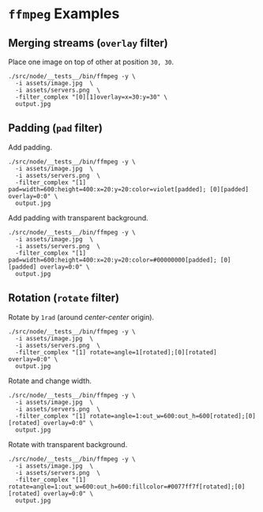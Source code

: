 # `ffmpeg` Examples

## Merging streams (`overlay` filter)

Place one image on top of other at position `30, 30`.

```shell
./src/node/__tests__/bin/ffmpeg -y \
  -i assets/image.jpg  \
  -i assets/servers.png  \
  -filter_complex "[0][1]overlay=x=30:y=30" \
  output.jpg
```


## Padding (`pad` filter)

Add padding.

```shell
./src/node/__tests__/bin/ffmpeg -y \
  -i assets/image.jpg  \
  -i assets/servers.png  \
  -filter_complex "[1] pad=width=600:height=400:x=20:y=20:color=violet[padded]; [0][padded] overlay=0:0" \
  output.jpg
```

Add padding with transparent background.

```shell
./src/node/__tests__/bin/ffmpeg -y \
  -i assets/image.jpg  \
  -i assets/servers.png  \
  -filter_complex "[1] pad=width=600:height=400:x=20:y=20:color=#00000000[padded]; [0][padded] overlay=0:0" \
  output.jpg
```


## Rotation (`rotate` filter)

Rotate by `1rad` (around *center-center* origin).

```shell
./src/node/__tests__/bin/ffmpeg -y \
  -i assets/image.jpg  \
  -i assets/servers.png  \
  -filter_complex "[1] rotate=angle=1[rotated];[0][rotated] overlay=0:0" \
  output.jpg
```

Rotate and change width.

```shell
./src/node/__tests__/bin/ffmpeg -y \
  -i assets/image.jpg  \
  -i assets/servers.png  \
  -filter_complex "[1] rotate=angle=1:out_w=600:out_h=600[rotated];[0][rotated] overlay=0:0" \
  output.jpg
```


Rotate with transparent background.

```shell
./src/node/__tests__/bin/ffmpeg -y \
  -i assets/image.jpg  \
  -i assets/servers.png  \
  -filter_complex "[1] rotate=angle=1:out_w=600:out_h=600:fillcolor=#0077ff7f[rotated];[0][rotated] overlay=0:0" \
  output.jpg
```

